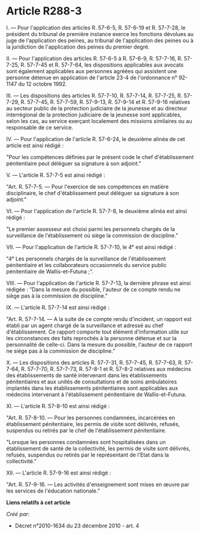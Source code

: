 # Article R288-3

I. ― Pour l'application des articles R. 57-6-5, R. 57-6-19 et R. 57-7-28, le président du tribunal de première instance
exerce les fonctions dévolues au juge de l'application des peines, au tribunal de l'application des peines ou à la
juridiction de l'application des peines du premier degré.

II. ― Pour l'application des articles R. 57-6-5 à R. 57-6-9, R. 57-7-16, R. 57-7-25, R. 57-7-45 et R. 57-7-64, les
dispositions applicables aux avocats sont également applicables aux personnes agréées qui assistent une personne détenue en
application de l'article 23-4 de l'ordonnance n° 92-1147 du 12 octobre 1992.

III. ― Les dispositions des articles R. 57-7-10, R. 57-7-14, R. 57-7-25, R. 57-7-29, R. 57-7-45, R. 57-7-59, R. 57-9-13, R.
57-9-14 et R. 57-9-16 relatives au secteur public de la protection judiciaire de la jeunesse et au directeur interrégional de
la protection judiciaire de la jeunesse sont applicables, selon les cas, au service exerçant localement des missions
similaires ou au responsable de ce service.

IV. ― Pour l'application de l'article R. 57-6-24, le deuxième alinéa de cet article est ainsi rédigé :

"Pour les compétences définies par le présent code le chef d'établissement pénitentiaire peut déléguer sa signature à son
adjoint.”

V. ― L'article R. 57-7-5 est ainsi rédigé :

"Art. R. 57-7-5. ― Pour l'exercice de ses compétences en matière disciplinaire, le chef d'établissement peut déléguer sa
signature à son adjoint.”

VI. ― Pour l'application de l'article R. 57-7-8, le deuxième alinéa est ainsi rédigé :

"Le premier assesseur est choisi parmi les personnels chargés de la surveillance de l'établissement où siège la commission de
discipline.”

VII. ― Pour l'application de l'article R. 57-7-10, le 4° est ainsi rédigé :

"4° Les personnels chargés de la surveillance de l'établissement pénitentiaire et les collaborateurs occasionnels du service
public pénitentiaire de Wallis-et-Futuna ;”.

VIII. ― Pour l'application de l'article R. 57-7-13, la dernière phrase est ainsi rédigée : ”Dans la mesure du possible,
l'auteur de ce compte rendu ne siège pas à la commission de discipline.”

IX. ― L'article R. 57-7-14 est ainsi rédigé :

"Art. R. 57-7-14. ― A la suite de ce compte rendu d'incident, un rapport est établi par un agent chargé de la surveillance et
adressé au chef d'établissement. Ce rapport comporte tout élément d'information utile sur les circonstances des faits
reprochés à la personne détenue et sur la personnalité de celle-ci. Dans la mesure du possible, l'auteur de ce rapport ne
siége pas à la commission de discipline.”

X. ― Les dispositions des articles R. 57-7-31, R. 57-7-45, R. 57-7-63, R. 57-7-64, R. 57-7-70, R. 57-7-73, R. 57-8-1 et R.
57-8-2 relatives aux médecins des établissements de santé intervenant dans les établissements pénitentiaires et aux unités de
consultations et de soins ambulatoires implantés dans les établissements pénitentiaires sont applicables aux médecins
intervenant à l'établissement pénitentiaire de Wallis-et-Futuna.

XI. ― L'article R. 57-8-10 est ainsi rédigé :

"Art. R. 57-8-10. ― Pour les personnes condamnées, incarcérées en établissement pénitentiaire, les permis de visite sont
délivrés, refusés, suspendus ou retirés par le chef de l'établissement pénitentiaire.

"Lorsque les personnes condamnées sont hospitalisées dans un établissement de santé de la collectivité, les permis de visite
sont délivrés, refusés, suspendus ou retirés par le représentant de l'Etat dans la collectivité.”

XII. ― L'article R. 57-9-16 est ainsi rédigé :

"Art. R. 57-9-16. ― Les activités d'enseignement sont mises en œuvre par les services de l'éducation nationale.”

**Liens relatifs à cet article**

_Créé par_:

  - Décret n°2010-1634 du 23 décembre 2010 - art. 4
